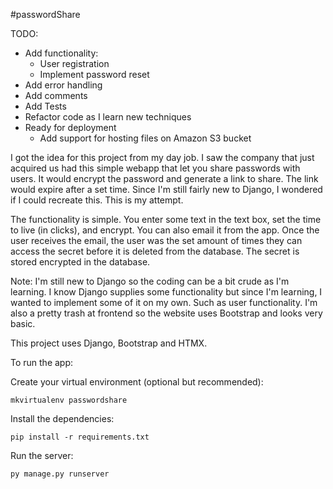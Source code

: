 #passwordShare

TODO:

 - Add functionality:
     - User registration
     - Implement password reset
 - Add error handling
 - Add comments
 - Add Tests
 - Refactor code as I learn new techniques
 - Ready for deployment
     - Add support for hosting files on Amazon S3 bucket

I got the idea for this project from my day job.  I saw the company that just acquired us had this simple webapp that let you share passwords with users.  It would encrypt the password and generate a link to share.  The link would expire after a set time.  Since I'm still fairly new to Django, I wondered if I could recreate this.  This is my attempt.

The functionality is simple.  You enter some text in the text box, set the time to live (in clicks), and encrypt.  You can also email it from the app. Once the user receives the email, the user was the set amount of times they can access the secret before it is deleted from the database.  The secret is stored encrypted in the database.

Note:  I'm still new to Django so the coding can be a bit crude as I'm learning.  I know Django supplies some functionality but since I'm learning, I wanted to implement some of it on my own.  Such as user functionality.  I'm also a pretty trash at frontend so the website uses Bootstrap and looks very basic.

This project uses Django, Bootstrap and HTMX.

To run the app:

Create your virtual environment (optional but recommended):

```
mkvirtualenv passwordshare
```

Install the dependencies:

```
pip install -r requirements.txt
```

Run the server:

```
py manage.py runserver
```
